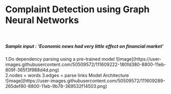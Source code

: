 <h1>Complaint Detection using Graph Neural Networks </h1><br>

<h5>Sample input : 'Economic news had very little effect on financial market' <br> </h5>
1.Do dependency parsing using a pre-trained model
![image](https://user-images.githubusercontent.com/50509572/111609222-180fd380-8800-11eb-809f-365f3f988d4d.png) <br>
2.nodes = words
3.edges = parse links 
Model Architecture <br>
![image](https://user-images.githubusercontent.com/50509572/111609289-265def80-8800-11eb-9b78-369532f14503.png)
